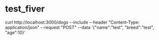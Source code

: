 # test_fiver

curl http://localhost:3000/dogs --include --header "Content-Type: application/json" --request "POST" --data '{"name":"test", "breed":"test", "age":10}'
